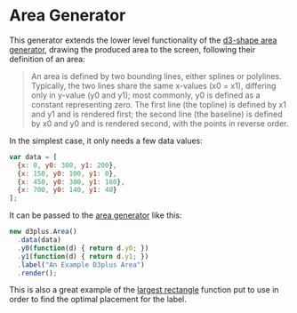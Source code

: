 [width]: 700
[height]: 300

# Area Generator

This generator extends the lower level functionality of the [d3-shape area generator](https://github.com/d3/d3-shape#areas), drawing the produced area to the screen, following their definition of an area:

> An area is defined by two bounding lines, either splines or polylines. Typically, the two lines share the same x-values (x0 = x1), differing only in y-value (y0 and y1); most commonly, y0 is defined as a constant representing zero. The first line (the topline) is defined by x1 and y1 and is rendered first; the second line (the baseline) is defined by x0 and y0 and is rendered second, with the points in reverse order.

In the simplest case, it only needs a few data values:

```js
var data = [
  {x: 0, y0: 300, y1: 200},
  {x: 150, y0: 100, y1: 0},
  {x: 450, y0: 300, y1: 180},
  {x: 700, y0: 140, y1: 40}
];
```

It can be passed to the [area generator](#Area) like this:

```js
new d3plus.Area()
  .data(data)
  .y0(function(d) { return d.y0; })
  .y1(function(d) { return d.y1; })
  .label("An Example D3plus Area")
  .render();
```

This is also a great example of the [largest rectangle](#largestRect) function put to use in order to find the optimal placement for the label.
